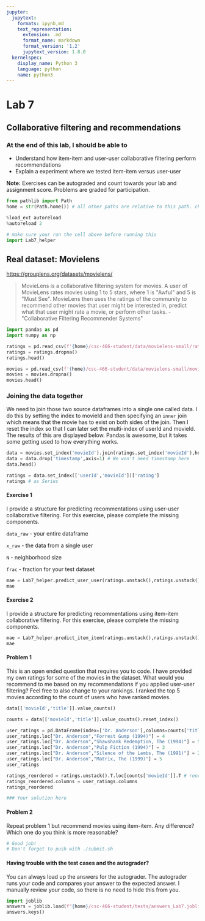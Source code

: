 ```yaml
---
jupyter:
  jupytext:
    formats: ipynb,md
    text_representation:
      extension: .md
      format_name: markdown
      format_version: '1.2'
      jupytext_version: 1.8.0
  kernelspec:
    display_name: Python 3
    language: python
    name: python3
---
```


# Lab 7

## Collaborative filtering and recommendations

### At the end of this lab, I should be able to
* Understand how item-item and user-user collaborative filtering perform recommendations
* Explain a experiment where we tested item-item versus user-user

**Note:** Exercises can be autograded and count towards your lab and assignment score. Problems are graded for participation.

```python
from pathlib import Path
home = str(Path.home()) # all other paths are relative to this path. change to something else if this is not the case on your system
```

```python
%load_ext autoreload
%autoreload 2

# make sure your run the cell above before running this
import Lab7_helper
```

<!-- #region slideshow={"slide_type": "subslide"} -->
## Real dataset: Movielens

https://grouplens.org/datasets/movielens/

> MovieLens is a collaborative filtering system for movies. A
user of MovieLens rates movies using 1 to 5 stars, where 1 is "Awful" and 5 is "Must
See". MovieLens then uses the ratings of the community to recommend other movies
that user might be interested in, predict what that user might rate a movie,
or perform other tasks. - "Collaborative Filtering Recommender Systems"
<!-- #endregion -->

```python slideshow={"slide_type": "fragment"}
import pandas as pd
import numpy as np

ratings = pd.read_csv(f'{home}/csc-466-student/data/movielens-small/ratings.csv') # you might need to change this path
ratings = ratings.dropna()
ratings.head()
```

```python slideshow={"slide_type": "subslide"}
movies = pd.read_csv(f'{home}/csc-466-student/data/movielens-small/movies.csv')
movies = movies.dropna()
movies.head()
```

<!-- #region slideshow={"slide_type": "subslide"} -->
### Joining the data together
We need to join those two source dataframes into a single one called data. I do this by setting the index to movieId and then specifying an ``inner`` join which means that the movie has to exist on both sides of the join. Then I reset the index so that I can later set the multi-index of userId and movieId. The results of this are displayed below. Pandas is awesome, but it takes some getting used to how everything works.
<!-- #endregion -->

```python slideshow={"slide_type": "subslide"}
data = movies.set_index('movieId').join(ratings.set_index('movieId'),how='inner').reset_index()
data = data.drop('timestamp',axis=1) # We won't need timestamp here
data.head()
```

```python
ratings = data.set_index(['userId','movieId'])['rating']
ratings # as Series
```

#### Exercise 1
I provide a structure for predicting recommentations using user-user collaborative filtering.  For this exercise, please complete the missing components.

``data_raw`` - your entire dataframe

``x_raw`` - the data from a single user

``N`` - neighborhood size

``frac`` - fraction for your test dataset

```python
mae = Lab7_helper.predict_user_user(ratings.unstack(),ratings.unstack().loc[1])
mae
```

#### Exercise 2
I provide a structure for predicting recommentations using item-item collaborative filtering. For this exercise, please complete the missing components.

```python
mae = Lab7_helper.predict_item_item(ratings.unstack(),ratings.unstack().loc[1])
mae
```

#### Problem 1
This is an open ended question that requires you to code. I have provided my own ratings for some of the movies in the dataset. What would you recommend to me based on my recommendations if you applied user-user filtering? Feel free to also change to your rankings. I ranked the top 5 movies according to the count of users who have ranked movies.

```python
data[['movieId','title']].value_counts()
```

```python
counts = data[['movieId','title']].value_counts().reset_index()
```

```python
user_ratings = pd.DataFrame(index=['Dr. Anderson'],columns=counts['title'])
user_ratings.loc["Dr. Anderson","Forrest Gump (1994)"] = 4
user_ratings.loc["Dr. Anderson","Shawshank Redemption, The (1994)"] = 5
user_ratings.loc["Dr. Anderson","Pulp Fiction (1994)"] = 3
user_ratings.loc["Dr. Anderson","Silence of the Lambs, The (1991)"] = 2
user_ratings.loc["Dr. Anderson","Matrix, The (1999)"] = 5
user_ratings
```

```python
ratings_reordered = ratings.unstack().T.loc[counts['movieId']].T # reorder the ratings to be the same as above
ratings_reordered.columns = user_ratings.columns
ratings_reordered
```

```python
### Your solution here
```

#### Problem 2
Repeat problem 1 but recommend movies using item-item. Any difference? Which one do you think is more reasonable?

```python
# Good job!
# Don't forget to push with ./submit.sh
```

<!-- #region -->
#### Having trouble with the test cases and the autograder?

You can always load up the answers for the autograder. The autograder runs your code and compares your answer to the expected answer. I manually review your code, so there is no need to hide this from you.

```python
import joblib
answers = joblib.load(f"{home}/csc-466-student/tests/answers_Lab7.joblib")
answers.keys()
```
<!-- #endregion -->

```python

```
